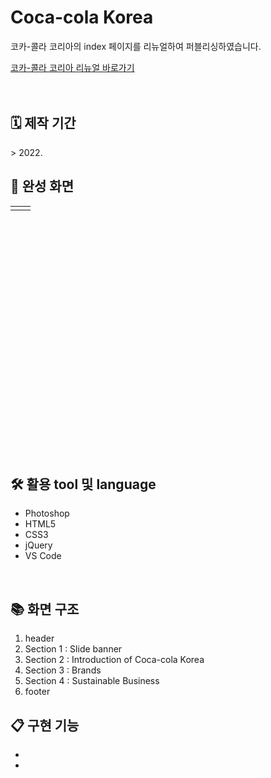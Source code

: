 <h1>Coca-cola Korea</h1>
<p>코카-콜라 코리아의 index 페이지를 리뉴얼하여 퍼블리싱하였습니다.</p>
<a href="http://hyj03.dothome.co.kr/">코카-콜라 코리아 리뉴얼 바로가기</a>
<br>
<br>
<br>
<h2>🗓️ 제작 기간</h2>
> 2022.
<h2>📸 완성 화면</h2>
<table height="400">
  <tr>
    <td><img alt="" src="/capture/" /></td><td><img alt="" src="/capture/" /></td>
  <tr>
</table>
<h2>🛠 활용 tool 및 language</h2>
<ul>
  <li>Photoshop</li>
  <li>HTML5</li>
  <li>CSS3</li>
  <li>jQuery</li>
  <li>VS Code</li>
</ul>
<br>
<h2>📚 화면 구조</h2>
<ol>
  <li>header</li>
  <li>Section 1 : Slide banner</li>
  <li>Section 2 : Introduction of Coca-cola Korea</li>
  <li>Section 3 : Brands</li>
  <li>Section 4 : Sustainable Business</li>
  <li>footer</li>
</ol>
<h2>📋 구현 기능</h2>
<ul>
  <li></li>
  <li></li>
</ul>
